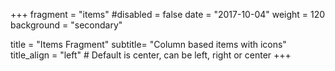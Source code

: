 +++
fragment = "items"
#disabled = false
date = "2017-10-04"
weight = 120
background = "secondary"

title = "Items Fragment"
subtitle= "Column based items with icons"
title_align = "left" # Default is center, can be left, right or center
+++
